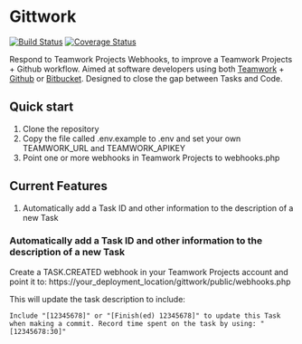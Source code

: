 # Gittwork

[![Build Status](https://travis-ci.org/gordonmurray/gittwork.svg?branch=master)](https://travis-ci.org/gordonmurray/gittwork) [![Coverage Status](https://coveralls.io/repos/github/gordonmurray/gittwork/badge.svg?branch=master)](https://coveralls.io/github/gordonmurray/gittwork?branch=master)

Respond to Teamwork Projects Webhooks, to improve a Teamwork Projects + Github workflow. Aimed at software developers using both [Teamwork](https://www.teamwork.com) + [Github](https://github.com) or [Bitbucket](https://bitbucket.org). Designed to close the gap between Tasks and Code. 

## Quick start

1. Clone the repository
2. Copy the file called .env.example to .env and set your own TEAMWORK_URL and TEAMWORK_APIKEY
3. Point one or more webhooks in Teamwork Projects to webhooks.php

## Current Features

1. Automatically add a Task ID and other information to the description of a new Task

### Automatically add a Task ID and other information to the description of a new Task

Create a TASK.CREATED webhook in your Teamwork Projects account and point it to: https://your_deployment_location/gittwork/public/webhooks.php

This will update the task description to include:

```Include "[12345678]" or "[Finish(ed) 12345678]" to update this Task when making a commit. Record time spent on the task by using: "[12345678:30]"```
